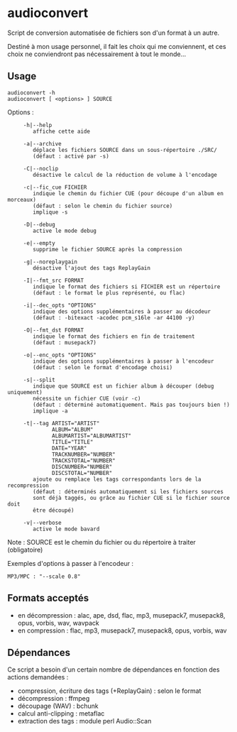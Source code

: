# audioconvert
Script de conversion automatisée de fichiers son d'un format à un autre.

Destiné à mon usage personnel, il fait les choix qui me conviennent, et ces choix ne conviendront pas nécessairement à tout le monde...

## Usage
```
audioconvert -h
audioconvert [ <options> ] SOURCE
```

Options :
```
     -h|--help
        affiche cette aide

     -a|--archive
        déplace les fichiers SOURCE dans un sous-répertoire ./SRC/
        (défaut : activé par -s)

     -C|--noclip
        désactive le calcul de la réduction de volume à l'encodage

     -c|--fic_cue FICHIER
        indique le chemin du fichier CUE (pour découpe d'un album en morceaux)
        (défaut : selon le chemin du fichier source)
        implique -s

     -D|--debug
        active le mode debug

     -e|--empty
        supprime le fichier SOURCE après la compression

     -g|--noreplaygain
        désactive l'ajout des tags ReplayGain

     -I|--fmt_src FORMAT
        indique le format des fichiers si FICHIER est un répertoire
        (défaut : le format le plus représenté, ou flac)

     -i|--dec_opts "OPTIONS"
        indique des options supplémentaires à passer au décodeur
        (défaut : -bitexact -acodec pcm_s16le -ar 44100 -y)

     -O|--fmt_dst FORMAT
        indique le format des fichiers en fin de traitement
        (défaut : musepack7)

     -o|--enc_opts "OPTIONS"
        indique des options supplémentaires à passer à l'encodeur
        (défaut : selon le format d'encodage choisi)

     -s|--split
        indique que SOURCE est un fichier album à découper (debug uniquement)
        nécessite un fichier CUE (voir -c)
        (défaut : déterminé automatiquement. Mais pas toujours bien !)
        implique -a

     -t|--tag ARTIST="ARTIST"
              ALBUM="ALBUM"
              ALBUMARTIST="ALBUMARTIST"
              TITLE="TITLE"
              DATE="YEAR"
              TRACKNUMBER="NUMBER"
              TRACKSTOTAL="NUMBER"
              DISCNUMBER="NUMBER"
              DISCSTOTAL="NUMBER"
        ajoute ou remplace les tags correspondants lors de la recompression
        (défaut : déterminés automatiquement si les fichiers sources
        sont déjà taggés, ou grâce au fichier CUE si le fichier source doit
        être découpé)

     -v|--verbose
        active le mode bavard
```

Note :
        SOURCE est le chemin du fichier ou du répertoire à traiter (obligatoire)

Exemples d'options à passer à l'encodeur :
```
MP3/MPC : "--scale 0.8"
```

## Formats acceptés
- en décompression : alac, ape, dsd, flac, mp3, musepack7, musepack8, opus, vorbis, wav, wavpack
- en compression : flac, mp3, musepack7, musepack8, opus, vorbis, wav


## Dépendances
Ce script a besoin d'un certain nombre de dépendances en fonction des actions demandées :
- compression, écriture des tags (+ReplayGain) : selon le format
- décompression : ffmpeg
- découpage (WAV) : bchunk
- calcul anti-clipping : metaflac
- extraction des tags : module perl Audio::Scan

